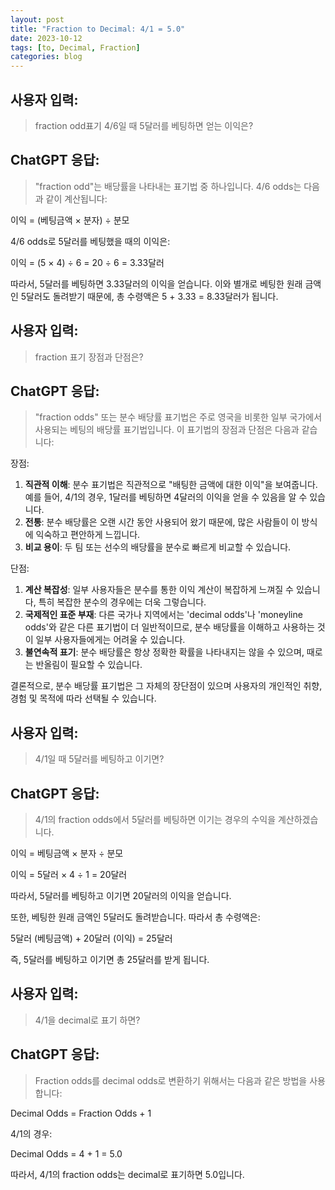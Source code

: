 ```yaml
---
layout: post
title: "Fraction to Decimal: 4/1 = 5.0"
date: 2023-10-12
tags: [to, Decimal, Fraction]
categories: blog
---
```


## 사용자 입력:
> fraction odd표기 4/6일 때 5달러를 베팅하면 얻는 이익은?

## ChatGPT 응답:
> "fraction odd"는 배당률을 나타내는 표기법 중 하나입니다. 4/6 odds는 다음과 같이 계산됩니다:

이익 = (베팅금액 × 분자) ÷ 분모

4/6 odds로 5달러를 베팅했을 때의 이익은:

이익 = (5 × 4) ÷ 6 = 20 ÷ 6 = 3.33달러

따라서, 5달러를 베팅하면 3.33달러의 이익을 얻습니다. 이와 별개로 베팅한 원래 금액인 5달러도 돌려받기 때문에, 총 수령액은 5 + 3.33 = 8.33달러가 됩니다.

## 사용자 입력:
> fraction 표기 장점과 단점은?

## ChatGPT 응답:
> "fraction odds" 또는 분수 배당률 표기법은 주로 영국을 비롯한 일부 국가에서 사용되는 베팅의 배당률 표기법입니다. 이 표기법의 장점과 단점은 다음과 같습니다:

장점:
1. **직관적 이해**: 분수 표기법은 직관적으로 "배팅한 금액에 대한 이익"을 보여줍니다. 예를 들어, 4/1의 경우, 1달러를 베팅하면 4달러의 이익을 얻을 수 있음을 알 수 있습니다.
2. **전통**: 분수 배당률은 오랜 시간 동안 사용되어 왔기 때문에, 많은 사람들이 이 방식에 익숙하고 편안하게 느낍니다.
3. **비교 용이**: 두 팀 또는 선수의 배당률을 분수로 빠르게 비교할 수 있습니다.

단점:
1. **계산 복잡성**: 일부 사용자들은 분수를 통한 이익 계산이 복잡하게 느껴질 수 있습니다, 특히 복잡한 분수의 경우에는 더욱 그렇습니다.
2. **국제적인 표준 부재**: 다른 국가나 지역에서는 'decimal odds'나 'moneyline odds'와 같은 다른 표기법이 더 일반적이므로, 분수 배당률을 이해하고 사용하는 것이 일부 사용자들에게는 어려울 수 있습니다.
3. **불연속적 표기**: 분수 배당률은 항상 정확한 확률을 나타내지는 않을 수 있으며, 때로는 반올림이 필요할 수 있습니다.

결론적으로, 분수 배당률 표기법은 그 자체의 장단점이 있으며 사용자의 개인적인 취향, 경험 및 목적에 따라 선택될 수 있습니다.

## 사용자 입력:
> 4/1일 때 5달러를 베팅하고 이기면?

## ChatGPT 응답:
> 4/1의 fraction odds에서 5달러를 베팅하면 이기는 경우의 수익을 계산하겠습니다.

이익 = 베팅금액 × 분자 ÷ 분모

이익 = 5달러 × 4 ÷ 1 = 20달러

따라서, 5달러를 베팅하고 이기면 20달러의 이익을 얻습니다.

또한, 베팅한 원래 금액인 5달러도 돌려받습니다. 따라서 총 수령액은:

5달러 (베팅금액) + 20달러 (이익) = 25달러

즉, 5달러를 베팅하고 이기면 총 25달러를 받게 됩니다.

## 사용자 입력:
> 4/1을 decimal로 표기 하면?

## ChatGPT 응답:
> Fraction odds를 decimal odds로 변환하기 위해서는 다음과 같은 방법을 사용합니다:

Decimal Odds = Fraction Odds + 1

4/1의 경우:

Decimal Odds = 4 + 1 = 5.0

따라서, 4/1의 fraction odds는 decimal로 표기하면 5.0입니다.

